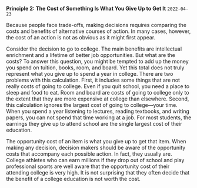 
**Principle 2: The Cost of Something Is What You Give Up to Get It**
`2022-04-23`

Because people face trade-offs, making decisions requires comparing the costs and benefits of alternative courses of action. 
In many cases, however, the cost of an action is not as obvious as it might first appear.

Consider the decision to go to college. 
The main benefits are intellectual enrichment and a lifetime of better job opportunities. 
But what are the costs? 
To answer this question, you might be tempted to add up the money you spend on tuition, books, room, and board. 
Yet this total does not truly represent what you give up to spend a year in college.
There are two problems with this calculation.
First, it includes some things that are not really costs of going to college. 
Even if you quit school, you need a place to sleep and food to eat. 
Room and board are costs of going to college only to the extent that they are more expensive at college than elsewhere. 
Second, this calculation ignores the largest cost of going to college—your time. 
When you spend a year listening to lectures, reading textbooks, and writing papers, you can not spend that time working at a job. 
For most students, the earnings they give up to attend school are the single largest cost of their education.

The opportunity cost of an item is what you give up to get that item. 
When making any decision, decision makers should be aware of the opportunity costs that accompany each possible action.
In fact, they usually are. 
College athletes who can earn millions if they drop out of school and play professional sports 
are well aware that the opportunity cost of their attending college is very high. 
It is not surprising that they often decide that the benefit of a college education is not worth the cost.
